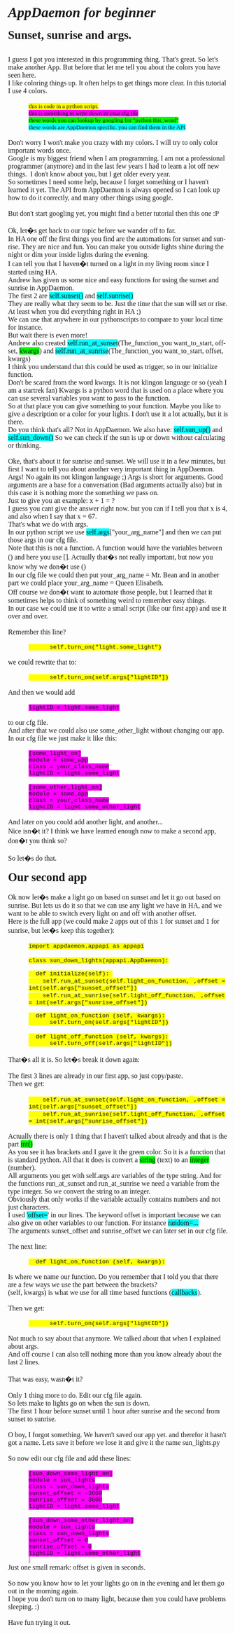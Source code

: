 <html xmlns:o="urn:schemas-microsoft-com:office:office"
xmlns:w="urn:schemas-microsoft-com:office:word"
xmlns="http://www.w3.org/TR/REC-html40">

<head>
<meta http-equiv=Content-Type content="text/html; charset=windows-1252">
<meta name=ProgId content=Word.Document>
<meta name=Generator content="Microsoft Word 10">
<meta name=Originator content="Microsoft Word 10">
<link rel=File-List
href="AppDaemon_for_beginner_2_edited_new_bestanden/filelist.xml">
<title>AppDaemon for beginner</title>
<!--[if gte mso 9]><xml>
 <w:WordDocument>
  <w:SpellingState>Clean</w:SpellingState>
  <w:GrammarState>Clean</w:GrammarState>
  <w:HyphenationZone>21</w:HyphenationZone>
  <w:BrowserLevel>MicrosoftInternetExplorer4</w:BrowserLevel>
 </w:WordDocument>
</xml><![endif]-->
<style>
<!--
 /* Font Definitions */
 @font-face
	{font-family:Tahoma;
	panose-1:2 11 6 4 3 5 4 4 2 4;
	mso-font-charset:0;
	mso-generic-font-family:swiss;
	mso-font-pitch:variable;
	mso-font-signature:-520077569 -1073717157 41 0 66047 0;}
@font-face
	{font-family:Calibri;
	panose-1:2 15 5 2 2 2 4 3 2 4;
	mso-font-charset:0;
	mso-generic-font-family:swiss;
	mso-font-pitch:variable;
	mso-font-signature:-536855809 -1073732485 9 0 511 0;}
 /* Style Definitions */
 p.MsoNormal, li.MsoNormal, div.MsoNormal
	{mso-style-parent:"";
	margin-top:0cm;
	margin-right:0cm;
	margin-bottom:10.0pt;
	margin-left:0cm;
	line-height:115%;
	mso-pagination:widow-orphan;
	font-size:11.0pt;
	font-family:Calibri;
	mso-fareast-font-family:"Times New Roman";}
span.char
	{mso-style-name:char;
	font-family:Tahoma;
	mso-ascii-font-family:Tahoma;
	mso-hansi-font-family:Tahoma;
	mso-bidi-font-family:Tahoma;}
span.SpellE
	{mso-style-name:"";
	mso-spl-e:yes;}
span.GramE
	{mso-style-name:"";
	mso-gram-e:yes;}
@page Section1
	{size:612.0pt 792.0pt;
	margin:72.0pt 72.0pt 72.0pt 72.0pt;
	mso-header-margin:35.4pt;
	mso-footer-margin:35.4pt;
	mso-paper-source:0;}
div.Section1
	{page:Section1;}
-->
</style>
<!--[if gte mso 10]>
<style>
 /* Style Definitions */
 table.MsoNormalTable
	{mso-style-name:Standaardtabel;
	mso-tstyle-rowband-size:0;
	mso-tstyle-colband-size:0;
	mso-style-noshow:yes;
	mso-style-parent:"";
	mso-padding-alt:0cm 5.4pt 0cm 5.4pt;
	mso-para-margin:0cm;
	mso-para-margin-bottom:.0001pt;
	mso-pagination:widow-orphan;
	font-size:10.0pt;
	font-family:"Times New Roman";}
</style>
<![endif]-->
</head>

<body lang=NL style='tab-interval:35.4pt'>

<div class=Section1>

<p class=MsoNormal style='margin-bottom:0cm;margin-bottom:.0001pt;line-height:
normal'><b><i><span lang=EN-US style='font-size:24.0pt;font-family:"Times New Roman";
mso-ansi-language:EN-US'>AppDaemon for beginner</span></i></b><span lang=DE
style='mso-ansi-language:DE'><o:p></o:p></span></p>

<p class=MsoNormal style='margin-bottom:0cm;margin-bottom:.0001pt;line-height:
normal'><span lang=EN-US style='font-size:12.0pt;font-family:"Times New Roman";
mso-ansi-language:EN-US'>&nbsp;</span><span lang=DE style='mso-ansi-language:
DE'><o:p></o:p></span></p>

<p class=MsoNormal style='margin-bottom:0cm;margin-bottom:.0001pt;line-height:
normal'><span class=GramE><b><span lang=EN-US style='font-size:20.0pt;
font-family:"Times New Roman";mso-ansi-language:EN-US'>Sunset, sunrise and
args.</span></b></span><span lang=DE style='mso-ansi-language:DE'><o:p></o:p></span></p>

<p class=MsoNormal style='margin-bottom:0cm;margin-bottom:.0001pt;line-height:
normal'><b><span lang=EN-US style='font-size:20.0pt;font-family:"Times New Roman";
mso-ansi-language:EN-US'>&nbsp;</span></b><span lang=DE style='mso-ansi-language:
DE'><o:p></o:p></span></p>

<p class=MsoNormal style='margin-bottom:0cm;margin-bottom:.0001pt;line-height:
normal'><span lang=EN-US style='font-size:12.0pt;font-family:"Times New Roman";
mso-ansi-language:EN-US'>I guess I got you interested in this programming
thing. That's great. So let's make another App. But before that let me tell you
about the colors you have seen here.</span></p>

<p class=MsoNormal style='margin-bottom:0cm;margin-bottom:.0001pt;line-height:
normal'><span lang=EN-US style='font-size:12.0pt;font-family:"Times New Roman";
mso-ansi-language:EN-US'>I like coloring things up. It often helps to get
things more clear. In this tutorial I use 4 colors. </span><span lang=EN-US
style='mso-ansi-language:EN-US'><o:p></o:p></span></p>

<p class=MsoNormal style='margin-bottom:0cm;margin-bottom:.0001pt;line-height:
normal'><span lang=EN-US style='font-size:12.0pt;font-family:"Times New Roman";
mso-ansi-language:EN-US'>&nbsp;</span><span lang=EN-US style='mso-ansi-language:
EN-US'><o:p></o:p></span></p>

<p class=MsoNormal style='margin-top:0cm;margin-right:0cm;margin-bottom:0cm;
margin-left:35.4pt;margin-bottom:.0001pt;line-height:normal'><span class=GramE><span
lang=EN-US style='font-size:10.0pt;font-family:"Times New Roman";background:
yellow;mso-ansi-language:EN-US'>this</span></span><span lang=EN-US
style='font-size:10.0pt;font-family:"Times New Roman";background:yellow;
mso-ansi-language:EN-US'> is code in a python script.</span><span lang=EN-US
style='mso-ansi-language:EN-US'><o:p></o:p></span></p>

<p class=MsoNormal style='margin-top:0cm;margin-right:0cm;margin-bottom:0cm;
margin-left:35.4pt;margin-bottom:.0001pt;line-height:normal'><span class=GramE><span
lang=EN-US style='font-size:10.0pt;font-family:"Times New Roman";background:
fuchsia;mso-ansi-language:EN-US'>this</span></span><span lang=EN-US
style='font-size:10.0pt;font-family:"Times New Roman";background:fuchsia;
mso-ansi-language:EN-US'> is something to write down in your cfg file</span><span
lang=EN-US style='mso-ansi-language:EN-US'><o:p></o:p></span></p>

<p class=MsoNormal style='margin-top:0cm;margin-right:0cm;margin-bottom:0cm;
margin-left:35.4pt;margin-bottom:.0001pt;line-height:normal'><span class=GramE><span
lang=EN-US style='font-size:10.0pt;font-family:"Times New Roman";background:
lime;mso-ansi-language:EN-US'>these</span></span><span lang=EN-US
style='font-size:10.0pt;font-family:"Times New Roman";background:lime;
mso-ansi-language:EN-US'> words you can lookup by <span class=SpellE>googling</span>
for &quot;python <span class=SpellE>this_word</span>&quot;</span></p>

<p class=MsoNormal style='margin-top:0cm;margin-right:0cm;margin-bottom:0cm;
margin-left:35.4pt;margin-bottom:.0001pt;line-height:normal'><span class=GramE><span
lang=EN-US style='font-size:10.0pt;font-family:"Times New Roman";background:
aqua;mso-ansi-language:EN-US'>these</span></span><span lang=EN-US
style='font-size:10.0pt;font-family:"Times New Roman";background:aqua;
mso-ansi-language:EN-US'> words are AppDaemon specific. <span class=GramE>you</span>
can find them in the API</span></p>

<p class=MsoNormal style='margin-bottom:0cm;margin-bottom:.0001pt;line-height:
normal'><span lang=EN-US style='font-size:12.0pt;font-family:"Times New Roman";
mso-ansi-language:EN-US'>&nbsp;</span></p>

<p class=MsoNormal style='margin-bottom:0cm;margin-bottom:.0001pt;line-height:
normal'><span lang=EN-US style='font-size:12.0pt;font-family:"Times New Roman";
mso-ansi-language:EN-US'>Don't worry I won't make you crazy with my colors. I
will try to only color important words once.</span></p>

<p class=MsoNormal style='margin-bottom:0cm;margin-bottom:.0001pt;line-height:
normal'><span lang=EN-US style='font-size:12.0pt;font-family:"Times New Roman";
mso-ansi-language:EN-US'>Google is my biggest friend when I am programming. I
am not a professional programmer (anymore) and in the last few years I had to
learn a lot off new things. &nbsp;I don't know about you, but I get older every
year.</span><span lang=EN-US style='mso-ansi-language:EN-US'><o:p></o:p></span></p>

<p class=MsoNormal style='margin-bottom:0cm;margin-bottom:.0001pt;line-height:
normal'><span lang=EN-US style='font-size:12.0pt;font-family:"Times New Roman";
mso-ansi-language:EN-US'>So sometimes I need some help, because I forget
something or I haven't learned it yet. The API from AppDaemon is always opened
so I can look up how to do it correctly, and many other things using <span
class=SpellE>google</span>.</span></p>

<p class=MsoNormal style='margin-bottom:0cm;margin-bottom:.0001pt;line-height:
normal'><span lang=EN-US style='font-size:12.0pt;font-family:"Times New Roman";
mso-ansi-language:EN-US'>&nbsp;</span></p>

<p class=MsoNormal style='margin-bottom:0cm;margin-bottom:.0001pt;line-height:
normal'><span lang=EN-US style='font-size:12.0pt;font-family:"Times New Roman";
mso-ansi-language:EN-US'>But don't start <span class=SpellE>googling</span>
yet, you might find a better tutorial then this <span class=GramE>one :P</span></span></p>

<p class=MsoNormal style='margin-bottom:0cm;margin-bottom:.0001pt;line-height:
normal'><span lang=EN-US style='font-size:12.0pt;font-family:"Times New Roman";
mso-ansi-language:EN-US'>&nbsp;</span></p>

<p class=MsoNormal style='margin-bottom:0cm;margin-bottom:.0001pt;line-height:
normal'><span lang=EN-US style='font-size:12.0pt;font-family:"Times New Roman";
mso-ansi-language:EN-US'>Ok, let�s get back to our topic before we wander off
to far.</span></p>

<p class=MsoNormal style='margin-bottom:0cm;margin-bottom:.0001pt;line-height:
normal'><span lang=EN-US style='font-size:12.0pt;font-family:"Times New Roman";
mso-ansi-language:EN-US'>In HA one off the first things you find <span
class=GramE>are</span> the automations for sunset and sunrise. They are nice
and fun. You can make you outside lights shine during the night or dim <span
class=GramE>your</span> inside lights during the evening.</span></p>

<p class=MsoNormal style='margin-bottom:0cm;margin-bottom:.0001pt;line-height:
normal'><span lang=EN-US style='font-size:12.0pt;font-family:"Times New Roman";
mso-ansi-language:EN-US'>I can tell you that I haven�t turned on a light in my
living room since I started using HA.</span></p>

<p class=MsoNormal style='margin-bottom:0cm;margin-bottom:.0001pt;line-height:
normal'><span lang=EN-US style='font-size:12.0pt;font-family:"Times New Roman";
mso-ansi-language:EN-US'>Andrew has given us some nice and easy functions for
using the sunset and sunrise in AppDaemon.</span><span lang=DE
style='mso-ansi-language:DE'><o:p></o:p></span></p>

<p class=MsoNormal style='margin-bottom:0cm;margin-bottom:.0001pt;line-height:
normal'><span lang=EN-US style='font-size:12.0pt;font-family:"Times New Roman";
mso-ansi-language:EN-US'>The first 2 are <span class=SpellE><span class=GramE><span
style='background:aqua'>self.sunset</span></span></span><span class=GramE><span
style='background:aqua'>(</span></span><span style='background:aqua'>)</span>
and <span class=SpellE><span style='background:aqua'>self.sunrise</span></span><span
style='background:aqua'>()</span></span><span lang=DE style='mso-ansi-language:
DE'><o:p></o:p></span></p>

<p class=MsoNormal style='margin-bottom:0cm;margin-bottom:.0001pt;line-height:
normal'><span lang=EN-US style='font-size:12.0pt;font-family:"Times New Roman";
mso-ansi-language:EN-US'>They are really what they seem to be. <span
class=GramE>Just the time that the sun will set or rise.</span> At least when
you did everything right in HA ;) </span></p>

<p class=MsoNormal style='margin-bottom:0cm;margin-bottom:.0001pt;line-height:
normal'><span lang=EN-US style='font-size:12.0pt;font-family:"Times New Roman";
mso-ansi-language:EN-US'>We can use that anywhere in our <span class=SpellE>pythonscripts</span>
to compare to your local time for instance.</span></p>

<p class=MsoNormal style='margin-bottom:0cm;margin-bottom:.0001pt;line-height:
normal'><span lang=EN-US style='font-size:12.0pt;font-family:"Times New Roman";
mso-ansi-language:EN-US'>But wait there is even more!</span></p>

<p class=MsoNormal style='margin-bottom:0cm;margin-bottom:.0001pt;line-height:
normal'><span lang=EN-US style='font-size:12.0pt;font-family:"Times New Roman";
mso-ansi-language:EN-US'>Andrew also created <span class=SpellE><span
style='background:aqua'>self.run_at_<span class=GramE>sunset</span></span></span><span
class=GramE>(</span><span class=SpellE>The_function_you</span> <span
class=SpellE>want_to_start</span>, offset, <span class=SpellE><span
style='background:lime'>kwargs</span></span>) and <span class=SpellE><span
style='background:aqua'>self.run_at_sunrise</span></span>(<span class=SpellE>The_function_you</span>
<span class=SpellE>want_to_start</span>, offset, <span class=SpellE>kwargs</span>)</span></p>

<p class=MsoNormal style='margin-bottom:0cm;margin-bottom:.0001pt;line-height:
normal'><span lang=EN-US style='font-size:12.0pt;font-family:"Times New Roman";
mso-ansi-language:EN-US'>I think you understand that this could be used as
trigger, so in our initialize function.</span></p>

<p class=MsoNormal style='margin-bottom:0cm;margin-bottom:.0001pt;line-height:
normal'><span lang=EN-US style='font-size:12.0pt;font-family:"Times New Roman";
mso-ansi-language:EN-US'>Don't be scared from the word <span class=SpellE>kwargs</span>.
It is not <span class=SpellE>klingon</span> language or so (yeah I am a <span
class=SpellE>startrek</span> fan) <span class=SpellE>Kwargs</span> is a python
word that is used on a place where you can use several variables you want to
pass to the function.</span></p>

<p class=MsoNormal style='margin-bottom:0cm;margin-bottom:.0001pt;line-height:
normal'><span lang=EN-US style='font-size:12.0pt;font-family:"Times New Roman";
mso-ansi-language:EN-US'>So at that place you can give something to your
function. Maybe you like to give a description or a color for your lights. I
don't use it a lot actually, but it is there.</span></p>

<p class=MsoNormal style='margin-bottom:0cm;margin-bottom:.0001pt;line-height:
normal'><span lang=EN-US style='font-size:12.0pt;font-family:"Times New Roman";
mso-ansi-language:EN-US'>Do you think that's all? Not in AppDaemon. We also
have: <span class=SpellE><span style='background:aqua'>self.sun_<span
class=GramE>up</span></span></span><span class=GramE><span style='background:
aqua'>(</span></span><span style='background:aqua'>)</span> and <span
class=SpellE><span style='background:aqua'>self.sun_down</span></span><span
style='background:aqua'>()</span> So we can check if the sun is up or down
without calculating or thinking.</span></p>

<p class=MsoNormal style='margin-bottom:0cm;margin-bottom:.0001pt;line-height:
normal'><span lang=EN-US style='font-size:12.0pt;font-family:"Times New Roman";
mso-ansi-language:EN-US'>&nbsp;</span></p>

<p class=MsoNormal style='margin-bottom:0cm;margin-bottom:.0001pt;line-height:
normal'><span class=SpellE><span lang=EN-US style='font-size:12.0pt;font-family:
"Times New Roman";mso-ansi-language:EN-US'>Oke</span></span><span lang=EN-US
style='font-size:12.0pt;font-family:"Times New Roman";mso-ansi-language:EN-US'>,
that's about it for sunrise and sunset. We will use it in a few minutes, but
first I want to tell you about another very important thing in AppDaemon.</span><span
lang=EN-US style='mso-ansi-language:EN-US'><o:p></o:p></span></p>

<p class=MsoNormal style='margin-bottom:0cm;margin-bottom:.0001pt;line-height:
normal'><span lang=EN-US style='font-size:12.0pt;font-family:"Times New Roman";
mso-ansi-language:EN-US'>Args! No again <span class=GramE>its</span> not <span
class=SpellE>klingon</span> language ;) Args is short for arguments. Good
arguments are a base for a conversation (Bad arguments actually also) but in
this case it is nothing more the something we pass on.</span><span lang=EN-US
style='mso-ansi-language:EN-US'><o:p></o:p></span></p>

<p class=MsoNormal style='margin-bottom:0cm;margin-bottom:.0001pt;line-height:
normal'><span lang=EN-US style='font-size:12.0pt;font-family:"Times New Roman";
mso-ansi-language:EN-US'>Just to give you an example: x + 1 <span class=GramE>=
?</span></span><span lang=DE style='mso-ansi-language:DE'><o:p></o:p></span></p>

<p class=MsoNormal style='margin-bottom:0cm;margin-bottom:.0001pt;line-height:
normal'><span lang=EN-US style='font-size:12.0pt;font-family:"Times New Roman";
mso-ansi-language:EN-US'>I guess you <span class=GramE>cant</span> give the
answer right now. <span class=GramE>but</span> you can if I tell you that x is
4, and also when I say that x = 67.</span><span lang=DE style='mso-ansi-language:
DE'><o:p></o:p></span></p>

<p class=MsoNormal style='margin-bottom:0cm;margin-bottom:.0001pt;line-height:
normal'><span lang=EN-US style='font-size:12.0pt;font-family:"Times New Roman";
mso-ansi-language:EN-US'>That's what we do with args.</span></p>

<p class=MsoNormal style='margin-bottom:0cm;margin-bottom:.0001pt;line-height:
normal'><span lang=EN-US style='font-size:12.0pt;font-family:"Times New Roman";
mso-ansi-language:EN-US'>In our python script we use <span class=SpellE><span
class=GramE><span style='background:aqua'>self.args</span></span></span><span
class=GramE>[</span>&quot;<span class=SpellE>your_arg_name</span>&quot;] and
then we can put those args in our cfg file. </span></p>

<p class=MsoNormal style='margin-bottom:0cm;margin-bottom:.0001pt;line-height:
normal'><span lang=EN-US style='font-size:12.0pt;font-family:"Times New Roman";
mso-ansi-language:EN-US'>Note that this is not a function. A function would
have the variables between () and here you use []. Actually that�s not really
important, but now you know why we don�t use () </span></p>

<p class=MsoNormal style='margin-bottom:0cm;margin-bottom:.0001pt;line-height:
normal'><span lang=EN-US style='font-size:12.0pt;font-family:"Times New Roman";
mso-ansi-language:EN-US'>In our cfg file we could then put <span class=SpellE>your_arg_name</span>
= Mr. Bean and in another part we could place <span class=SpellE>your_arg_name</span>
= Queen Elisabeth.</span></p>

<p class=MsoNormal style='margin-bottom:0cm;margin-bottom:.0001pt;line-height:
normal'><span lang=EN-US style='font-size:12.0pt;font-family:"Times New Roman";
mso-ansi-language:EN-US'>Off course we don�t want to automate those people, but
I learned that it sometimes helps to think of something weird to remember easy
things.</span></p>

<p class=MsoNormal style='margin-bottom:0cm;margin-bottom:.0001pt;line-height:
normal'><span lang=EN-US style='font-size:12.0pt;font-family:"Times New Roman";
mso-ansi-language:EN-US'>In our case we could use it to write a small script
(like our first app) and use it over and over.</span></p>

<p class=MsoNormal style='margin-bottom:0cm;margin-bottom:.0001pt;line-height:
normal'><span lang=EN-US style='font-size:12.0pt;font-family:"Times New Roman";
mso-ansi-language:EN-US'>&nbsp;</span></p>

<p class=MsoNormal style='margin-bottom:0cm;margin-bottom:.0001pt;line-height:
normal'><span lang=EN-US style='font-size:12.0pt;font-family:"Times New Roman";
mso-ansi-language:EN-US'>Remember this line?</span></p>

<p class=MsoNormal style='margin-bottom:0cm;margin-bottom:.0001pt;line-height:
normal'><span lang=EN-US style='font-size:12.0pt;font-family:"Times New Roman";
mso-ansi-language:EN-US'>&nbsp;</span></p>

<p class=MsoNormal style='margin-top:0cm;margin-right:0cm;margin-bottom:0cm;
margin-left:35.4pt;margin-bottom:.0001pt;line-height:normal'><span lang=EN-US
style='font-size:10.0pt;font-family:"Courier New";background:yellow;mso-ansi-language:
EN-US'>&nbsp;&nbsp;&nbsp;&nbsp;&nbsp; <span class=SpellE>self.turn_<span
class=GramE>on</span></span><span class=GramE>(</span>&quot;<span class=SpellE>light.some_light</span>&quot;)</span></p>

<p class=MsoNormal style='margin-top:0cm;margin-right:0cm;margin-bottom:0cm;
margin-left:35.4pt;margin-bottom:.0001pt;line-height:normal'><span lang=EN-US
style='font-size:12.0pt;font-family:"Courier New";mso-ansi-language:EN-US'>&nbsp;</span></p>

<p class=MsoNormal style='margin-bottom:0cm;margin-bottom:.0001pt;line-height:
normal'><span class=GramE><span lang=EN-US style='font-size:12.0pt;font-family:
"Times New Roman";mso-ansi-language:EN-US'>we</span></span><span lang=EN-US
style='font-size:12.0pt;font-family:"Times New Roman";mso-ansi-language:EN-US'>
could rewrite that to:</span></p>

<p class=MsoNormal style='margin-top:0cm;margin-right:0cm;margin-bottom:0cm;
margin-left:35.4pt;margin-bottom:.0001pt;line-height:normal'><span lang=EN-US
style='font-size:12.0pt;font-family:"Times New Roman";mso-ansi-language:EN-US'>&nbsp;</span></p>

<p class=MsoNormal style='margin-top:0cm;margin-right:0cm;margin-bottom:0cm;
margin-left:35.4pt;margin-bottom:.0001pt;line-height:normal'><span lang=EN-US
style='font-size:10.0pt;font-family:"Courier New";background:yellow;mso-ansi-language:
EN-US'>&nbsp;&nbsp;&nbsp;&nbsp;&nbsp; <span class=SpellE>self.turn_<span
class=GramE>on</span></span><span class=GramE>(</span><span class=SpellE>self.args</span>[&quot;<span
class=SpellE>lightID</span>&quot;])</span></p>

<p class=MsoNormal style='margin-top:0cm;margin-right:0cm;margin-bottom:0cm;
margin-left:35.4pt;margin-bottom:.0001pt;line-height:normal'><span lang=EN-US
style='font-size:12.0pt;font-family:"Times New Roman";mso-ansi-language:EN-US'>&nbsp;</span></p>

<p class=MsoNormal style='margin-bottom:0cm;margin-bottom:.0001pt;line-height:
normal'><span lang=EN-US style='font-size:12.0pt;font-family:"Times New Roman";
mso-ansi-language:EN-US'>And then we would add</span></p>

<p class=MsoNormal style='margin-top:0cm;margin-right:0cm;margin-bottom:0cm;
margin-left:35.4pt;margin-bottom:.0001pt;line-height:normal'><span lang=EN-US
style='font-size:12.0pt;font-family:"Times New Roman";mso-ansi-language:EN-US'>&nbsp;</span></p>

<p class=MsoNormal style='margin-top:0cm;margin-right:0cm;margin-bottom:0cm;
margin-left:35.4pt;margin-bottom:.0001pt;line-height:normal'><span
class=SpellE><span class=GramE><span lang=EN-US style='font-size:10.0pt;
font-family:"Courier New";background:fuchsia;mso-ansi-language:EN-US'>lightID</span></span></span><span
lang=EN-US style='font-size:10.0pt;font-family:"Courier New";background:fuchsia;
mso-ansi-language:EN-US'> = <span class=SpellE>light.some_light</span></span></p>

<p class=MsoNormal style='margin-top:0cm;margin-right:0cm;margin-bottom:0cm;
margin-left:35.4pt;margin-bottom:.0001pt;line-height:normal'><span lang=EN-US
style='font-size:12.0pt;font-family:"Times New Roman";mso-ansi-language:EN-US'>&nbsp;</span></p>

<p class=MsoNormal style='margin-bottom:0cm;margin-bottom:.0001pt;line-height:
normal'><span class=GramE><span lang=EN-US style='font-size:12.0pt;font-family:
"Times New Roman";mso-ansi-language:EN-US'>to</span></span><span lang=EN-US
style='font-size:12.0pt;font-family:"Times New Roman";mso-ansi-language:EN-US'>
our cfg file.</span></p>

<p class=MsoNormal style='margin-bottom:0cm;margin-bottom:.0001pt;line-height:
normal'><span lang=EN-US style='font-size:12.0pt;font-family:"Times New Roman";
mso-ansi-language:EN-US'>And after that we could also use <span class=SpellE>some_other_light</span>
without changing our app.</span></p>

<p class=MsoNormal style='margin-bottom:0cm;margin-bottom:.0001pt;line-height:
normal'><span lang=EN-US style='font-size:12.0pt;font-family:"Times New Roman";
mso-ansi-language:EN-US'>In our cfg file we just make it like this:</span></p>

<p class=MsoNormal style='margin-bottom:0cm;margin-bottom:.0001pt;line-height:
normal'><span lang=EN-US style='font-size:12.0pt;font-family:"Times New Roman";
mso-ansi-language:EN-US'>&nbsp;</span></p>

<p class=MsoNormal style='margin-top:0cm;margin-right:0cm;margin-bottom:0cm;
margin-left:35.4pt;margin-bottom:.0001pt;line-height:normal'><span lang=EN-US
style='font-size:10.0pt;font-family:"Courier New";background:fuchsia;
mso-ansi-language:EN-US'>[<span class=SpellE>some_light_on</span>]</span></p>

<p class=MsoNormal style='margin-top:0cm;margin-right:0cm;margin-bottom:0cm;
margin-left:35.4pt;margin-bottom:.0001pt;line-height:normal'><span class=GramE><span
lang=EN-US style='font-size:10.0pt;font-family:"Courier New";background:fuchsia;
mso-ansi-language:EN-US'>module</span></span><span lang=EN-US style='font-size:
10.0pt;font-family:"Courier New";background:fuchsia;mso-ansi-language:EN-US'> =
<span class=SpellE>some_app</span></span><span lang=EN-US style='font-size:
12.0pt;font-family:"Courier New";background:fuchsia;mso-ansi-language:EN-US'> </span></p>

<p class=MsoNormal style='margin-top:0cm;margin-right:0cm;margin-bottom:0cm;
margin-left:35.4pt;margin-bottom:.0001pt;line-height:normal'><span class=GramE><span
lang=EN-US style='font-size:10.0pt;font-family:"Courier New";background:fuchsia;
mso-ansi-language:EN-US'>class</span></span><span lang=EN-US style='font-size:
10.0pt;font-family:"Courier New";background:fuchsia;mso-ansi-language:EN-US'> =
<span class=SpellE>your_class_name</span></span><span lang=EN-US
style='font-size:12.0pt;font-family:"Courier New";background:fuchsia;
mso-ansi-language:EN-US'> </span></p>

<p class=MsoNormal style='margin-top:0cm;margin-right:0cm;margin-bottom:0cm;
margin-left:35.4pt;margin-bottom:.0001pt;line-height:normal'><span
class=SpellE><span class=GramE><span lang=EN-US style='font-size:10.0pt;
font-family:"Courier New";background:fuchsia;mso-ansi-language:EN-US'>lightID</span></span></span><span
lang=EN-US style='font-size:10.0pt;font-family:"Courier New";background:fuchsia;
mso-ansi-language:EN-US'> = <span class=SpellE>light.some_light</span></span></p>

<p class=MsoNormal style='margin-bottom:0cm;margin-bottom:.0001pt;line-height:
normal'><o:p>&nbsp;</o:p></p>

<p class=MsoNormal style='margin-top:0cm;margin-right:0cm;margin-bottom:0cm;
margin-left:35.4pt;margin-bottom:.0001pt;line-height:normal'><span lang=EN-US
style='font-size:10.0pt;font-family:"Courier New";background:fuchsia;
mso-ansi-language:EN-US'>[<span class=SpellE>some_other_light_on</span>]</span></p>

<p class=MsoNormal style='margin-top:0cm;margin-right:0cm;margin-bottom:0cm;
margin-left:35.4pt;margin-bottom:.0001pt;line-height:normal'><span class=GramE><span
lang=EN-US style='font-size:10.0pt;font-family:"Courier New";background:fuchsia;
mso-ansi-language:EN-US'>module</span></span><span lang=EN-US style='font-size:
10.0pt;font-family:"Courier New";background:fuchsia;mso-ansi-language:EN-US'> =
<span class=SpellE>some_app</span></span><span lang=EN-US style='font-size:
12.0pt;font-family:"Courier New";background:fuchsia;mso-ansi-language:EN-US'> </span></p>

<p class=MsoNormal style='margin-top:0cm;margin-right:0cm;margin-bottom:0cm;
margin-left:35.4pt;margin-bottom:.0001pt;line-height:normal'><span class=GramE><span
lang=EN-US style='font-size:10.0pt;font-family:"Courier New";background:fuchsia;
mso-ansi-language:EN-US'>class</span></span><span lang=EN-US style='font-size:
10.0pt;font-family:"Courier New";background:fuchsia;mso-ansi-language:EN-US'> =
<span class=SpellE>your_class_name</span></span><span lang=EN-US
style='font-size:12.0pt;font-family:"Courier New";background:fuchsia;
mso-ansi-language:EN-US'> </span></p>

<p class=MsoNormal style='margin-top:0cm;margin-right:0cm;margin-bottom:0cm;
margin-left:35.4pt;margin-bottom:.0001pt;line-height:normal'><span
class=SpellE><span class=GramE><span lang=EN-US style='font-size:10.0pt;
font-family:"Courier New";background:fuchsia;mso-ansi-language:EN-US'>lightID</span></span></span><span
lang=EN-US style='font-size:10.0pt;font-family:"Courier New";background:fuchsia;
mso-ansi-language:EN-US'> = <span class=SpellE>light.some_other_light</span></span></p>

<p class=MsoNormal style='margin-bottom:0cm;margin-bottom:.0001pt;line-height:
normal'><span lang=EN-US style='font-size:12.0pt;font-family:"Times New Roman";
mso-ansi-language:EN-US'>&nbsp;</span></p>

<p class=MsoNormal style='margin-bottom:0cm;margin-bottom:.0001pt;line-height:
normal'><span lang=EN-US style='font-size:12.0pt;font-family:"Times New Roman";
mso-ansi-language:EN-US'>And later on you could add another <span class=GramE>light,</span>
and another...</span></p>

<p class=MsoNormal style='margin-bottom:0cm;margin-bottom:.0001pt;line-height:
normal'><span lang=EN-US style='font-size:12.0pt;font-family:"Times New Roman";
mso-ansi-language:EN-US'>Nice isn�t it? I think we have learned enough now to
make a second app, don�t you think so?</span></p>

<p class=MsoNormal style='margin-bottom:0cm;margin-bottom:.0001pt;line-height:
normal'><span lang=EN-US style='font-size:12.0pt;font-family:"Times New Roman";
mso-ansi-language:EN-US'>&nbsp;</span></p>

<p class=MsoNormal style='margin-bottom:0cm;margin-bottom:.0001pt;line-height:
normal'><span lang=EN-US style='font-size:12.0pt;font-family:"Times New Roman";
mso-ansi-language:EN-US'>So let�s do that.</span></p>

<p class=MsoNormal style='margin-bottom:0cm;margin-bottom:.0001pt;line-height:
normal'><span lang=EN-US style='font-size:12.0pt;font-family:"Times New Roman";
mso-ansi-language:EN-US'>&nbsp;</span></p>

<p class=MsoNormal style='margin-bottom:0cm;margin-bottom:.0001pt;line-height:
normal'><b><span lang=EN-US style='font-size:20.0pt;font-family:"Times New Roman";
mso-ansi-language:EN-US'>Our second app</span></b></p>

<p class=MsoNormal style='margin-bottom:0cm;margin-bottom:.0001pt;line-height:
normal'><span lang=EN-US style='font-size:12.0pt;font-family:"Times New Roman";
mso-ansi-language:EN-US'>&nbsp;</span></p>

<p class=MsoNormal style='margin-bottom:0cm;margin-bottom:.0001pt;line-height:
normal'><span lang=EN-US style='font-size:12.0pt;font-family:"Times New Roman";
mso-ansi-language:EN-US'>Ok now let�s make a light go on based on sunset and
let it go out based on sunrise. But lets us do it so that we can use any light
we have in HA, and we want to be able to switch every light on and off with
another offset.</span></p>

<p class=MsoNormal style='margin-bottom:0cm;margin-bottom:.0001pt;line-height:
normal'><span lang=EN-US style='font-size:12.0pt;font-family:"Times New Roman";
mso-ansi-language:EN-US'>Here is the full app (we could make 2 apps out of this
1 for sunset and 1 for sunrise, but let�s keep this together):</span></p>

<p class=MsoNormal style='margin-bottom:0cm;margin-bottom:.0001pt;line-height:
normal'><span lang=EN-US style='font-size:12.0pt;font-family:"Times New Roman";
mso-ansi-language:EN-US'>&nbsp;</span></p>

<p class=MsoNormal style='margin-top:0cm;margin-right:0cm;margin-bottom:0cm;
margin-left:35.4pt;margin-bottom:.0001pt;line-height:normal'><span class=GramE><span
lang=EN-US style='font-size:10.0pt;font-family:"Courier New";background:yellow;
mso-ansi-language:EN-US'>import</span></span><span lang=EN-US style='font-size:
10.0pt;font-family:"Courier New";background:yellow;mso-ansi-language:EN-US'>
appdaemon.appapi as appapi</span></p>

<p class=MsoNormal style='margin-top:0cm;margin-right:0cm;margin-bottom:0cm;
margin-left:35.4pt;margin-bottom:.0001pt;line-height:normal'><span lang=EN-US
style='font-size:12.0pt;font-family:"Courier New";mso-ansi-language:EN-US'>&nbsp;</span></p>

<p class=MsoNormal style='margin-top:0cm;margin-right:0cm;margin-bottom:0cm;
margin-left:35.4pt;margin-bottom:.0001pt;line-height:normal'><span class=GramE><span
lang=EN-US style='font-size:10.0pt;font-family:"Courier New";background:yellow;
mso-ansi-language:EN-US'>class</span></span><span lang=EN-US style='font-size:
10.0pt;font-family:"Courier New";background:yellow;mso-ansi-language:EN-US'> <span
class=SpellE>sun_down_lights</span>(<span class=SpellE>appapi.AppDaemon</span>):</span></p>

<p class=MsoNormal style='margin-top:0cm;margin-right:0cm;margin-bottom:0cm;
margin-left:35.4pt;margin-bottom:.0001pt;line-height:normal'><span lang=EN-US
style='font-size:10.0pt;font-family:"Courier New";mso-ansi-language:EN-US'>&nbsp;</span></p>

<p class=MsoNormal style='margin-top:0cm;margin-right:0cm;margin-bottom:0cm;
margin-left:35.4pt;margin-bottom:.0001pt;line-height:normal'><span lang=EN-US
style='font-size:10.0pt;font-family:"Courier New";background:yellow;mso-ansi-language:
EN-US'>&nbsp; <span class=GramE>def</span> initialize(self):&nbsp; </span><span
lang=DE style='mso-ansi-language:DE'><o:p></o:p></span></p>

<p class=MsoNormal style='margin-top:0cm;margin-right:0cm;margin-bottom:0cm;
margin-left:35.4pt;margin-bottom:.0001pt;line-height:normal'><span lang=EN-US
style='font-size:10.0pt;font-family:"Courier New";background:yellow;mso-ansi-language:
EN-US'>&nbsp;&nbsp;&nbsp; <span class=SpellE>self.run_at_<span class=GramE>sunset</span></span><span
class=GramE>(</span><span class=SpellE>self.light_on_function</span>,</span><span
lang=EN-US style='font-size:12.0pt;font-family:"Courier New";background:yellow;
mso-ansi-language:EN-US'> </span><span lang=EN-US style='font-size:10.0pt;
font-family:"Courier New";background:yellow;mso-ansi-language:EN-US'>,offset = <span
class=SpellE>int</span>(<span class=SpellE>self.args</span>[&quot;<span
class=SpellE>sunset_offset</span>&quot;])</span><span lang=DE style='mso-ansi-language:
DE'><o:p></o:p></span></p>

<p class=MsoNormal style='margin-top:0cm;margin-right:0cm;margin-bottom:0cm;
margin-left:35.4pt;margin-bottom:.0001pt;line-height:normal'><span lang=EN-US
style='font-size:10.0pt;font-family:"Courier New";background:yellow;mso-ansi-language:
EN-US'>&nbsp;&nbsp;&nbsp; <span class=SpellE>self.run_at_<span class=GramE>sunrise</span></span><span
class=GramE>(</span><span class=SpellE>self.light_off_function</span>,</span><span
lang=EN-US style='font-size:12.0pt;font-family:"Courier New";background:yellow;
mso-ansi-language:EN-US'> </span><span lang=EN-US style='font-size:10.0pt;
font-family:"Courier New";background:yellow;mso-ansi-language:EN-US'>,offset = <span
class=SpellE>int</span>(<span class=SpellE>self.args</span>[&quot;<span
class=SpellE>sunrise_offset</span>&quot;])</span><span lang=DE
style='mso-ansi-language:DE'><o:p></o:p></span></p>

<p class=MsoNormal style='margin-bottom:0cm;margin-bottom:.0001pt;line-height:
normal'><span lang=EN-US style='font-size:10.0pt;font-family:"Courier New";
mso-ansi-language:EN-US'>&nbsp;</span><span lang=DE style='mso-ansi-language:
DE'><o:p></o:p></span></p>

<p class=MsoNormal style='margin-top:0cm;margin-right:0cm;margin-bottom:0cm;
margin-left:35.4pt;margin-bottom:.0001pt;line-height:normal'><span lang=EN-US
style='font-size:10.0pt;font-family:"Courier New";background:yellow;mso-ansi-language:
EN-US'>&nbsp; <span class=GramE>def</span> <span class=SpellE>light_on_function</span>
(self, <span class=SpellE>kwargs</span>):</span></p>

<p class=MsoNormal style='margin-top:0cm;margin-right:0cm;margin-bottom:0cm;
margin-left:35.4pt;margin-bottom:.0001pt;line-height:normal'><span lang=EN-US
style='font-size:10.0pt;font-family:"Courier New";background:yellow;mso-ansi-language:
EN-US'>&nbsp;&nbsp;&nbsp;&nbsp;&nbsp; <span class=SpellE>self.turn_<span
class=GramE>on</span></span><span class=GramE>(</span><span class=SpellE>self.args</span>[&quot;<span
class=SpellE>lightID</span>&quot;])</span></p>

<p class=MsoNormal style='margin-bottom:0cm;margin-bottom:.0001pt;line-height:
normal'><span lang=EN-US style='font-size:12.0pt;font-family:"Courier New";
mso-ansi-language:EN-US'>&nbsp;</span></p>

<p class=MsoNormal style='margin-top:0cm;margin-right:0cm;margin-bottom:0cm;
margin-left:35.4pt;margin-bottom:.0001pt;line-height:normal'><span lang=EN-US
style='font-size:10.0pt;font-family:"Courier New";background:yellow;mso-ansi-language:
EN-US'>&nbsp; <span class=GramE>def</span> <span class=SpellE>light_off_function</span>
(self, <span class=SpellE>kwargs</span>):</span></p>

<p class=MsoNormal style='margin-top:0cm;margin-right:0cm;margin-bottom:0cm;
margin-left:35.4pt;margin-bottom:.0001pt;line-height:normal'><span lang=EN-US
style='font-size:10.0pt;font-family:"Courier New";background:yellow;mso-ansi-language:
EN-US'>&nbsp;&nbsp;&nbsp;&nbsp;&nbsp; <span class=SpellE>self.turn_<span
class=GramE>off</span></span><span class=GramE>(</span><span class=SpellE>self.args</span>[&quot;<span
class=SpellE>lightID</span>&quot;])</span><span lang=DE style='mso-ansi-language:
DE'><o:p></o:p></span></p>

<p class=MsoNormal style='margin-bottom:0cm;margin-bottom:.0001pt;line-height:
normal'><span lang=EN-US style='font-size:12.0pt;font-family:"Times New Roman";
mso-ansi-language:EN-US'>&nbsp;</span><span lang=DE style='mso-ansi-language:
DE'><o:p></o:p></span></p>

<p class=MsoNormal style='margin-bottom:0cm;margin-bottom:.0001pt;line-height:
normal'><span lang=EN-US style='font-size:12.0pt;font-family:"Times New Roman";
mso-ansi-language:EN-US'>That�s all it is. So let�s break it down again:</span><span
lang=DE style='mso-ansi-language:DE'><o:p></o:p></span></p>

<p class=MsoNormal style='margin-bottom:0cm;margin-bottom:.0001pt;line-height:
normal'><span lang=EN-US style='font-size:12.0pt;font-family:"Times New Roman";
mso-ansi-language:EN-US'>&nbsp;</span><span lang=DE style='mso-ansi-language:
DE'><o:p></o:p></span></p>

<p class=MsoNormal style='margin-bottom:0cm;margin-bottom:.0001pt;line-height:
normal'><span lang=EN-US style='font-size:12.0pt;font-family:"Times New Roman";
mso-ansi-language:EN-US'>The first 3 lines are already in our first app, so
just copy/paste.</span><span lang=DE style='mso-ansi-language:DE'><o:p></o:p></span></p>

<p class=MsoNormal style='margin-bottom:0cm;margin-bottom:.0001pt;line-height:
normal'><span lang=EN-US style='font-size:12.0pt;font-family:"Times New Roman";
mso-ansi-language:EN-US'>Then we get:</span><span lang=DE style='mso-ansi-language:
DE'><o:p></o:p></span></p>

<p class=MsoNormal style='margin-bottom:0cm;margin-bottom:.0001pt;line-height:
normal'><span lang=EN-US style='font-size:12.0pt;font-family:"Times New Roman";
mso-ansi-language:EN-US'>&nbsp;</span><span lang=DE style='mso-ansi-language:
DE'><o:p></o:p></span></p>

<p class=MsoNormal style='margin-top:0cm;margin-right:0cm;margin-bottom:0cm;
margin-left:35.4pt;margin-bottom:.0001pt;line-height:normal'><span lang=EN-US
style='font-size:10.0pt;font-family:"Courier New";background:yellow;mso-ansi-language:
EN-US'>&nbsp;&nbsp;&nbsp; <span class=SpellE>self.run_at_<span class=GramE>sunset</span></span><span
class=GramE>(</span><span class=SpellE>self.light_on_function</span>,</span><span
lang=EN-US style='font-size:12.0pt;font-family:"Courier New";background:yellow;
mso-ansi-language:EN-US'> </span><span lang=EN-US style='font-size:10.0pt;
font-family:"Courier New";background:yellow;mso-ansi-language:EN-US'>,offset = <span
class=SpellE>int</span>(<span class=SpellE>self.args</span>[&quot;<span
class=SpellE>sunset_offset</span>&quot;])</span><span lang=DE style='mso-ansi-language:
DE'><o:p></o:p></span></p>

<p class=MsoNormal style='margin-top:0cm;margin-right:0cm;margin-bottom:0cm;
margin-left:35.4pt;margin-bottom:.0001pt;line-height:normal'><span lang=EN-US
style='font-size:10.0pt;font-family:"Courier New";background:yellow;mso-ansi-language:
EN-US'>&nbsp;&nbsp;&nbsp; <span class=SpellE>self.run_at_<span class=GramE>sunrise</span></span><span
class=GramE>(</span><span class=SpellE>self.light_off_function</span>,</span><span
lang=EN-US style='font-size:12.0pt;font-family:"Courier New";background:yellow;
mso-ansi-language:EN-US'> </span><span lang=EN-US style='font-size:10.0pt;
font-family:"Courier New";background:yellow;mso-ansi-language:EN-US'>,offset = <span
class=SpellE>int</span>(<span class=SpellE>self.args</span>[&quot;<span
class=SpellE>sunrise_offset</span>&quot;])</span><span lang=DE
style='mso-ansi-language:DE'><o:p></o:p></span></p>

<p class=MsoNormal style='margin-bottom:0cm;margin-bottom:.0001pt;line-height:
normal'><span lang=EN-US style='font-size:12.0pt;font-family:"Times New Roman";
mso-ansi-language:EN-US'>&nbsp;</span><span lang=DE style='mso-ansi-language:
DE'><o:p></o:p></span></p>

<p class=MsoNormal style='margin-bottom:0cm;margin-bottom:.0001pt;line-height:
normal'><span lang=EN-US style='font-size:12.0pt;font-family:"Times New Roman";
mso-ansi-language:EN-US'>Actually there is only 1 thing that I haven't talked
about already and that is the part <span class=SpellE><span class=GramE><span
style='background:lime'>int</span></span></span><span class=GramE><span
style='background:lime'>()</span></span> </span></p>

<p class=MsoNormal style='margin-bottom:0cm;margin-bottom:.0001pt;line-height:
normal'><span lang=EN-US style='font-size:12.0pt;font-family:"Times New Roman";
mso-ansi-language:EN-US'>As you see it has brackets and I gave it the green
color. So it is a function that is standard python. All that it does is <span
class=GramE>convert</span> a <span style='background:lime'>string</span> (text)
to an <span style='background:lime'>integer</span> (number).</span><span
lang=EN-US style='mso-ansi-language:EN-US'><o:p></o:p></span></p>

<p class=MsoNormal style='margin-bottom:0cm;margin-bottom:.0001pt;line-height:
normal'><span lang=EN-US style='font-size:12.0pt;font-family:"Times New Roman";
mso-ansi-language:EN-US'>All arguments you get with <span class=SpellE>self.args</span>
are variables of the type string. And for the functions <span class=SpellE>run_at_sunset</span>
and <span class=SpellE>run_at_sunrise</span> we need a variable from the type
integer. So we convert the string to an integer.</span><span lang=EN-US
style='mso-ansi-language:EN-US'><o:p></o:p></span></p>

<p class=MsoNormal style='margin-bottom:0cm;margin-bottom:.0001pt;line-height:
normal'><span lang=EN-US style='font-size:12.0pt;font-family:"Times New Roman";
mso-ansi-language:EN-US'>Obviously that only works if the variable actually
contains numbers and not just characters.</span><span lang=EN-US
style='mso-ansi-language:EN-US'><o:p></o:p></span></p>

<p class=MsoNormal style='margin-bottom:0cm;margin-bottom:.0001pt;line-height:
normal'><span lang=EN-US style='font-size:12.0pt;font-family:"Times New Roman";
mso-ansi-language:EN-US'>I used <span style='background:aqua'>'offset=</span>'
in our lines. The keyword offset is important because we can also give on other
variables to our function. For instance <span style='background:aqua'>random=...</span></span><span
lang=EN-US style='mso-ansi-language:EN-US'><o:p></o:p></span></p>

<p class=MsoNormal style='margin-bottom:0cm;margin-bottom:.0001pt;line-height:
normal'><span lang=EN-US style='font-size:12.0pt;font-family:"Times New Roman";
mso-ansi-language:EN-US'>The arguments <span class=SpellE>sunset_offset</span>
and <span class=SpellE>sunrise_offset</span> we can later set in our cfg file.</span><span
lang=EN-US style='mso-ansi-language:EN-US'><o:p></o:p></span></p>

<p class=MsoNormal style='margin-bottom:0cm;margin-bottom:.0001pt;line-height:
normal'><span lang=EN-US style='font-size:12.0pt;font-family:"Times New Roman";
mso-ansi-language:EN-US'>&nbsp;</span><span lang=EN-US style='mso-ansi-language:
EN-US'><o:p></o:p></span></p>

<p class=MsoNormal style='margin-bottom:0cm;margin-bottom:.0001pt;line-height:
normal'><span lang=EN-US style='font-size:12.0pt;font-family:"Times New Roman";
mso-ansi-language:EN-US'>The next line:</span><span lang=EN-US
style='mso-ansi-language:EN-US'><o:p></o:p></span></p>

<p class=MsoNormal style='margin-bottom:0cm;margin-bottom:.0001pt;line-height:
normal'><span lang=EN-US style='font-size:12.0pt;font-family:"Times New Roman";
mso-ansi-language:EN-US'>&nbsp;</span><span lang=EN-US style='mso-ansi-language:
EN-US'><o:p></o:p></span></p>

<p class=MsoNormal style='margin-top:0cm;margin-right:0cm;margin-bottom:0cm;
margin-left:35.4pt;margin-bottom:.0001pt;line-height:normal'><span lang=EN-US
style='font-size:10.0pt;font-family:"Courier New";background:yellow;mso-ansi-language:
EN-US'>&nbsp; <span class=GramE>def</span> <span class=SpellE>light_on_function</span>
(self, <span class=SpellE>kwargs</span>):</span></p>

<p class=MsoNormal style='margin-bottom:0cm;margin-bottom:.0001pt;line-height:
normal'><span lang=EN-US style='font-size:12.0pt;font-family:"Times New Roman";
mso-ansi-language:EN-US'>&nbsp;</span></p>

<p class=MsoNormal style='margin-bottom:0cm;margin-bottom:.0001pt;line-height:
normal'><span lang=EN-US style='font-size:12.0pt;font-family:"Times New Roman";
mso-ansi-language:EN-US'>Is where we name our <span class=GramE>function.</span>
Do you remember that I told you that there are a few ways we use the part
between the brackets?</span><span lang=EN-US style='mso-ansi-language:EN-US'><o:p></o:p></span></p>

<p class=MsoNormal style='margin-bottom:0cm;margin-bottom:.0001pt;line-height:
normal'><span lang=EN-US style='font-size:12.0pt;font-family:"Times New Roman";
mso-ansi-language:EN-US'>(<span class=GramE>self</span>, <span class=SpellE>kwargs</span>)
is what we use for all time based functions (<span style='background:aqua'>callbacks</span>).&nbsp;
</span></p>

<p class=MsoNormal style='margin-bottom:0cm;margin-bottom:.0001pt;line-height:
normal'><span lang=EN-US style='font-size:12.0pt;font-family:"Times New Roman";
mso-ansi-language:EN-US'>&nbsp;</span></p>

<p class=MsoNormal style='margin-bottom:0cm;margin-bottom:.0001pt;line-height:
normal'><span lang=EN-US style='font-size:12.0pt;font-family:"Times New Roman";
mso-ansi-language:EN-US'>Then we get:</span></p>

<p class=MsoNormal style='margin-top:0cm;margin-right:0cm;margin-bottom:0cm;
margin-left:35.4pt;margin-bottom:.0001pt;line-height:normal'><span lang=EN-US
style='font-size:12.0pt;font-family:"Times New Roman";mso-ansi-language:EN-US'>&nbsp;</span></p>

<p class=MsoNormal style='margin-top:0cm;margin-right:0cm;margin-bottom:0cm;
margin-left:35.4pt;margin-bottom:.0001pt;line-height:normal'><span lang=EN-US
style='font-size:10.0pt;font-family:"Courier New";background:yellow;mso-ansi-language:
EN-US'>&nbsp;&nbsp;&nbsp;&nbsp;&nbsp; <span class=SpellE>self.turn_<span
class=GramE>on</span></span><span class=GramE>(</span><span class=SpellE>self.args</span>[&quot;<span
class=SpellE>lightID</span>&quot;])</span></p>

<p class=MsoNormal style='margin-bottom:0cm;margin-bottom:.0001pt;line-height:
normal'><span lang=EN-US style='font-size:12.0pt;font-family:"Times New Roman";
mso-ansi-language:EN-US'>&nbsp;</span></p>

<p class=MsoNormal style='margin-bottom:0cm;margin-bottom:.0001pt;line-height:
normal'><span lang=EN-US style='font-size:12.0pt;font-family:"Times New Roman";
mso-ansi-language:EN-US'>Not much to say about that anymore. We talked about
that when I explained about args. </span></p>

<p class=MsoNormal style='margin-bottom:0cm;margin-bottom:.0001pt;line-height:
normal'><span lang=EN-US style='font-size:12.0pt;font-family:"Times New Roman";
mso-ansi-language:EN-US'>And off course I can also tell nothing more than you
know already about the last 2 lines.</span></p>

<p class=MsoNormal style='margin-bottom:0cm;margin-bottom:.0001pt;line-height:
normal'><span lang=EN-US style='font-size:12.0pt;font-family:"Times New Roman";
mso-ansi-language:EN-US'>&nbsp;</span></p>

<p class=MsoNormal style='margin-bottom:0cm;margin-bottom:.0001pt;line-height:
normal'><span lang=EN-US style='font-size:12.0pt;font-family:"Times New Roman";
mso-ansi-language:EN-US'>That was easy, wasn�t it?</span></p>

<p class=MsoNormal style='margin-bottom:0cm;margin-bottom:.0001pt;line-height:
normal'><span lang=EN-US style='font-size:12.0pt;font-family:"Times New Roman";
mso-ansi-language:EN-US'>&nbsp;</span></p>

<p class=MsoNormal style='margin-bottom:0cm;margin-bottom:.0001pt;line-height:
normal'><span class=GramE><span lang=EN-US style='font-size:12.0pt;font-family:
"Times New Roman";mso-ansi-language:EN-US'>Only 1 thing more to do.</span></span><span
lang=EN-US style='font-size:12.0pt;font-family:"Times New Roman";mso-ansi-language:
EN-US'> Edit our cfg file again.</span></p>

<p class=MsoNormal style='margin-bottom:0cm;margin-bottom:.0001pt;line-height:
normal'><span lang=EN-US style='font-size:12.0pt;font-family:"Times New Roman";
mso-ansi-language:EN-US'>So <span class=GramE>lets</span> make to lights go on
when the sun is down. </span></p>

<p class=MsoNormal style='margin-bottom:0cm;margin-bottom:.0001pt;line-height:
normal'><span lang=EN-US style='font-size:12.0pt;font-family:"Times New Roman";
mso-ansi-language:EN-US'>The first 1 hour before sunset until 1 hour after
sunrise and the second from sunset to sunrise.</span><span lang=DE
style='mso-ansi-language:DE'><o:p></o:p></span></p>

<p class=MsoNormal style='margin-bottom:0cm;margin-bottom:.0001pt;line-height:
normal'><span lang=EN-US style='font-size:12.0pt;font-family:"Times New Roman";
mso-ansi-language:EN-US'>&nbsp;</span><span lang=DE style='mso-ansi-language:
DE'><o:p></o:p></span></p>

<p class=MsoNormal style='margin-bottom:0cm;margin-bottom:.0001pt;line-height:
normal'><span lang=EN-US style='font-size:12.0pt;font-family:"Times New Roman";
mso-ansi-language:EN-US'>O boy, I forgot something. We haven't saved our app
yet. <span class=GramE>and</span> <span class=SpellE>therefor</span> it hasn't
got a name. <span class=GramE>Lets</span> save it before we lose it and give it
the name <span class=SpellE>sun_lights.py</span></span></p>

<p class=MsoNormal style='margin-bottom:0cm;margin-bottom:.0001pt;line-height:
normal'><span lang=EN-US style='font-size:12.0pt;font-family:"Times New Roman";
mso-ansi-language:EN-US'>&nbsp;</span></p>

<p class=MsoNormal style='margin-bottom:0cm;margin-bottom:.0001pt;line-height:
normal'><span lang=EN-US style='font-size:12.0pt;font-family:"Times New Roman";
mso-ansi-language:EN-US'>So now edit our cfg file and add these lines:</span><span
lang=DE style='mso-ansi-language:DE'><o:p></o:p></span></p>

<p class=MsoNormal style='margin-bottom:0cm;margin-bottom:.0001pt;line-height:
normal'><span lang=EN-US style='font-size:12.0pt;font-family:"Times New Roman";
mso-ansi-language:EN-US'>&nbsp;</span><span lang=DE style='mso-ansi-language:
DE'><o:p></o:p></span></p>

<p class=MsoNormal style='margin-top:0cm;margin-right:0cm;margin-bottom:0cm;
margin-left:35.4pt;margin-bottom:.0001pt;line-height:normal'><span lang=EN-US
style='font-size:10.0pt;font-family:"Courier New";background:fuchsia;
mso-ansi-language:EN-US'>[<span class=SpellE>sun_down_some_light_on</span>]</span></p>

<p class=MsoNormal style='margin-top:0cm;margin-right:0cm;margin-bottom:0cm;
margin-left:35.4pt;margin-bottom:.0001pt;line-height:normal'><span class=GramE><span
lang=EN-US style='font-size:10.0pt;font-family:"Courier New";background:fuchsia;
mso-ansi-language:EN-US'>module</span></span><span lang=EN-US style='font-size:
10.0pt;font-family:"Courier New";background:fuchsia;mso-ansi-language:EN-US'> =
<span class=SpellE>sun_lights</span></span><span lang=EN-US style='font-size:
12.0pt;font-family:"Courier New";background:fuchsia;mso-ansi-language:EN-US'> </span></p>

<p class=MsoNormal style='margin-top:0cm;margin-right:0cm;margin-bottom:0cm;
margin-left:35.4pt;margin-bottom:.0001pt;line-height:normal'><span class=GramE><span
lang=EN-US style='font-size:10.0pt;font-family:"Courier New";background:fuchsia;
mso-ansi-language:EN-US'>class</span></span><span lang=EN-US style='font-size:
10.0pt;font-family:"Courier New";background:fuchsia;mso-ansi-language:EN-US'> =
<span class=SpellE>sun_down_lights</span></span></p>

<p class=MsoNormal style='margin-top:0cm;margin-right:0cm;margin-bottom:0cm;
margin-left:35.4pt;margin-bottom:.0001pt;line-height:normal'><span
class=SpellE><span lang=EN-US style='font-size:10.0pt;font-family:"Courier New";
background:fuchsia;mso-ansi-language:EN-US'>sunset_offset</span></span><span
lang=EN-US style='font-size:10.0pt;font-family:"Courier New";background:fuchsia;
mso-ansi-language:EN-US'> = -3600</span></p>

<p class=MsoNormal style='margin-top:0cm;margin-right:0cm;margin-bottom:0cm;
margin-left:35.4pt;margin-bottom:.0001pt;line-height:normal'><span
class=SpellE><span lang=EN-US style='font-size:10.0pt;font-family:"Courier New";
background:fuchsia;mso-ansi-language:EN-US'>sunrise_offset</span></span><span
lang=EN-US style='font-size:10.0pt;font-family:"Courier New";background:fuchsia;
mso-ansi-language:EN-US'> = 3600</span><span lang=EN-US style='font-size:12.0pt;
font-family:"Courier New";background:fuchsia;mso-ansi-language:EN-US'> </span></p>

<p class=MsoNormal style='margin-top:0cm;margin-right:0cm;margin-bottom:0cm;
margin-left:35.4pt;margin-bottom:.0001pt;line-height:normal'><span
class=SpellE><span class=GramE><span lang=EN-US style='font-size:10.0pt;
font-family:"Courier New";background:fuchsia;mso-ansi-language:EN-US'>lightID</span></span></span><span
lang=EN-US style='font-size:10.0pt;font-family:"Courier New";background:fuchsia;
mso-ansi-language:EN-US'> = <span class=SpellE>light.some_light</span></span></p>

<p class=MsoNormal style='margin-bottom:0cm;margin-bottom:.0001pt;line-height:
normal'><o:p>&nbsp;</o:p></p>

<p class=MsoNormal style='margin-top:0cm;margin-right:0cm;margin-bottom:0cm;
margin-left:35.4pt;margin-bottom:.0001pt;line-height:normal'><span lang=EN-US
style='font-size:10.0pt;font-family:"Courier New";background:fuchsia;
mso-ansi-language:EN-US'>[<span class=SpellE>sun_down_some_other_light_on</span>]</span></p>

<p class=MsoNormal style='margin-top:0cm;margin-right:0cm;margin-bottom:0cm;
margin-left:35.4pt;margin-bottom:.0001pt;line-height:normal'><span class=GramE><span
lang=EN-US style='font-size:10.0pt;font-family:"Courier New";background:fuchsia;
mso-ansi-language:EN-US'>module</span></span><span lang=EN-US style='font-size:
10.0pt;font-family:"Courier New";background:fuchsia;mso-ansi-language:EN-US'> =
<span class=SpellE>sun_lights</span></span><span lang=EN-US style='font-size:
12.0pt;font-family:"Courier New";background:fuchsia;mso-ansi-language:EN-US'> </span></p>

<p class=MsoNormal style='margin-top:0cm;margin-right:0cm;margin-bottom:0cm;
margin-left:35.4pt;margin-bottom:.0001pt;line-height:normal'><span class=GramE><span
lang=EN-US style='font-size:10.0pt;font-family:"Courier New";background:fuchsia;
mso-ansi-language:EN-US'>class</span></span><span lang=EN-US style='font-size:
10.0pt;font-family:"Courier New";background:fuchsia;mso-ansi-language:EN-US'> =
<span class=SpellE>sun_down_lights</span></span></p>

<p class=MsoNormal style='margin-top:0cm;margin-right:0cm;margin-bottom:0cm;
margin-left:35.4pt;margin-bottom:.0001pt;line-height:normal'><span
class=SpellE><span lang=EN-US style='font-size:10.0pt;font-family:"Courier New";
background:fuchsia;mso-ansi-language:EN-US'>sunset_offset</span></span><span
lang=EN-US style='font-size:10.0pt;font-family:"Courier New";background:fuchsia;
mso-ansi-language:EN-US'> = 0</span></p>

<p class=MsoNormal style='margin-top:0cm;margin-right:0cm;margin-bottom:0cm;
margin-left:35.4pt;margin-bottom:.0001pt;line-height:normal'><span
class=SpellE><span lang=EN-US style='font-size:10.0pt;font-family:"Courier New";
background:fuchsia;mso-ansi-language:EN-US'>sunrise_offset</span></span><span
lang=EN-US style='font-size:10.0pt;font-family:"Courier New";background:fuchsia;
mso-ansi-language:EN-US'> = 0</span><span lang=EN-US style='font-size:12.0pt;
font-family:"Courier New";background:fuchsia;mso-ansi-language:EN-US'> </span></p>

<p class=MsoNormal style='margin-top:0cm;margin-right:0cm;margin-bottom:0cm;
margin-left:35.4pt;margin-bottom:.0001pt;line-height:normal'><span
class=SpellE><span class=GramE><span lang=EN-US style='font-size:10.0pt;
font-family:"Courier New";background:fuchsia;mso-ansi-language:EN-US'>lightID</span></span></span><span
lang=EN-US style='font-size:10.0pt;font-family:"Courier New";background:fuchsia;
mso-ansi-language:EN-US'> = <span class=SpellE>light.some_other_light</span></span></p>

<p class=MsoNormal style='margin-top:0cm;margin-right:0cm;margin-bottom:0cm;
margin-left:35.4pt;margin-bottom:.0001pt;line-height:normal'><span lang=EN-US
style='font-size:10.0pt;font-family:"Times New Roman";background:silver;
mso-ansi-language:EN-US'>&nbsp;</span></p>

<p class=MsoNormal style='margin-bottom:0cm;margin-bottom:.0001pt;line-height:
normal'><span lang=EN-US style='font-size:12.0pt;font-family:"Times New Roman";
mso-ansi-language:EN-US'>Just one small remark: offset is given in seconds.</span></p>

<p class=MsoNormal style='margin-bottom:0cm;margin-bottom:.0001pt;line-height:
normal'><span lang=EN-US style='font-size:12.0pt;font-family:"Times New Roman";
mso-ansi-language:EN-US'>&nbsp;</span></p>

<p class=MsoNormal style='margin-bottom:0cm;margin-bottom:.0001pt;line-height:
normal'><span lang=EN-US style='font-size:12.0pt;font-family:"Times New Roman";
mso-ansi-language:EN-US'>So now you know how to let your lights go on in the
evening and let them go out in the morning again.</span></p>

<p class=MsoNormal style='margin-bottom:0cm;margin-bottom:.0001pt;line-height:
normal'><span lang=EN-US style='font-size:12.0pt;font-family:"Times New Roman";
mso-ansi-language:EN-US'>I hope you don't turn on to many light, because then
you could have problems sleeping. :)</span></p>

<p class=MsoNormal style='margin-bottom:0cm;margin-bottom:.0001pt;line-height:
normal'><span lang=EN-US style='font-size:12.0pt;font-family:"Times New Roman";
mso-ansi-language:EN-US'>&nbsp;</span></p>

<p class=MsoNormal style='margin-bottom:0cm;margin-bottom:.0001pt;line-height:
normal'><span lang=EN-US style='font-size:12.0pt;font-family:"Times New Roman";
mso-ansi-language:EN-US'>Have fun trying it out.</span></p>

<p class=MsoNormal style='margin-bottom:0cm;margin-bottom:.0001pt;line-height:
normal'><span lang=EN-US style='font-size:12.0pt;font-family:"Times New Roman";
mso-ansi-language:EN-US'>&nbsp;</span></p>

<p class=MsoNormal style='margin-bottom:0cm;margin-bottom:.0001pt;line-height:
normal'><span lang=EN-US style='mso-ansi-language:EN-US'>&nbsp;</span></p>

</div>

</body>

</html>
